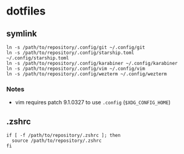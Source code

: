 # dotfiles

## symlink

```shell
ln -s /path/to/repository/.config/git ~/.config/git
ln -s /path/to/repository/.config/starship.toml ~/.config/starship.toml
ln -s /path/to/repository/.config/karabiner ~/.config/karabiner
ln -s /path/to/repository/.config/vim ~/.config/vim
ln -s /path/to/repository/.config/wezterm ~/.config/wezterm
```

### Notes

- vim requires patch 9.1.0327 to use `.config` (`$XDG_CONFIG_HOME`)

## .zshrc

```shell
if [ -f /path/to/repository/.zshrc ]; then
  source /path/to/repository/.zshrc
fi
```
